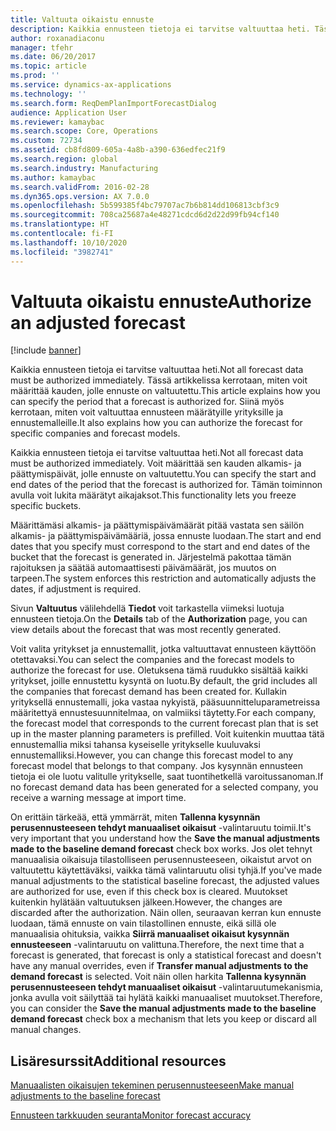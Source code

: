 ```yaml
---
title: Valtuuta oikaistu ennuste
description: Kaikkia ennusteen tietoja ei tarvitse valtuuttaa heti. Tässä artikkelissa kerrotaan, miten voit määrittää kauden, jolle ennuste on valtuutettu. Siinä myös kerrotaan, miten voit valtuuttaa ennusteen määrätyille yrityksille ja ennustemalleille.
author: roxanadiaconu
manager: tfehr
ms.date: 06/20/2017
ms.topic: article
ms.prod: ''
ms.service: dynamics-ax-applications
ms.technology: ''
ms.search.form: ReqDemPlanImportForecastDialog
audience: Application User
ms.reviewer: kamaybac
ms.search.scope: Core, Operations
ms.custom: 72734
ms.assetid: cb8fd809-605a-4a8b-a390-636edfec21f9
ms.search.region: global
ms.search.industry: Manufacturing
ms.author: kamaybac
ms.search.validFrom: 2016-02-28
ms.dyn365.ops.version: AX 7.0.0
ms.openlocfilehash: 5b599385f4bc79707ac7b6b814dd106813cbf3c9
ms.sourcegitcommit: 708ca25687a4e48271cdcd6d2d22d99fb94cf140
ms.translationtype: HT
ms.contentlocale: fi-FI
ms.lasthandoff: 10/10/2020
ms.locfileid: "3982741"
---
```

# <a name="authorize-an-adjusted-forecast"></a><span data-ttu-id="cdd06-105">Valtuuta oikaistu ennuste</span><span class="sxs-lookup"><span data-stu-id="cdd06-105">Authorize an adjusted forecast</span></span>

[!include [banner](../includes/banner.md)]

<span data-ttu-id="cdd06-106">Kaikkia ennusteen tietoja ei tarvitse valtuuttaa heti.</span><span class="sxs-lookup"><span data-stu-id="cdd06-106">Not all forecast data must be authorized immediately.</span></span> <span data-ttu-id="cdd06-107">Tässä artikkelissa kerrotaan, miten voit määrittää kauden, jolle ennuste on valtuutettu.</span><span class="sxs-lookup"><span data-stu-id="cdd06-107">This article explains how you can specify the period that a forecast is authorized for.</span></span> <span data-ttu-id="cdd06-108">Siinä myös kerrotaan, miten voit valtuuttaa ennusteen määrätyille yrityksille ja ennustemalleille.</span><span class="sxs-lookup"><span data-stu-id="cdd06-108">It also explains how you can authorize the forecast for specific companies and forecast models.</span></span>

<span data-ttu-id="cdd06-109">Kaikkia ennusteen tietoja ei tarvitse valtuuttaa heti.</span><span class="sxs-lookup"><span data-stu-id="cdd06-109">Not all forecast data must be authorized immediately.</span></span> <span data-ttu-id="cdd06-110">Voit määrittää sen kauden alkamis- ja päättymispäivät, jolle ennuste on valtuutettu.</span><span class="sxs-lookup"><span data-stu-id="cdd06-110">You can specify the start and end dates of the period that the forecast is authorized for.</span></span> <span data-ttu-id="cdd06-111">Tämän toiminnon avulla voit lukita määrätyt aikajaksot.</span><span class="sxs-lookup"><span data-stu-id="cdd06-111">This functionality lets you freeze specific buckets.</span></span> 

<span data-ttu-id="cdd06-112">Määrittämäsi alkamis- ja päättymispäivämäärät pitää vastata sen säilön alkamis- ja päättymispäivämääriä, jossa ennuste luodaan.</span><span class="sxs-lookup"><span data-stu-id="cdd06-112">The start and end dates that you specify must correspond to the start and end dates of the bucket that the forecast is generated in.</span></span> <span data-ttu-id="cdd06-113">Järjestelmä pakottaa tämän rajoituksen ja säätää automaattisesti päivämäärät, jos muutos on tarpeen.</span><span class="sxs-lookup"><span data-stu-id="cdd06-113">The system enforces this restriction and automatically adjusts the dates, if adjustment is required.</span></span> 

<span data-ttu-id="cdd06-114">Sivun **Valtuutus** välilehdellä **Tiedot** voit tarkastella viimeksi luotuja ennusteen tietoja.</span><span class="sxs-lookup"><span data-stu-id="cdd06-114">On the **Details** tab of the **Authorization** page, you can view details about the forecast that was most recently generated.</span></span> 

<span data-ttu-id="cdd06-115">Voit valita yritykset ja ennustemallit, jotka valtuuttavat ennusteen käyttöön otettavaksi.</span><span class="sxs-lookup"><span data-stu-id="cdd06-115">You can select the companies and the forecast models to authorize the forecast for use.</span></span> <span data-ttu-id="cdd06-116">Oletuksena tämä ruudukko sisältää kaikki yritykset, joille ennustettu kysyntä on luotu.</span><span class="sxs-lookup"><span data-stu-id="cdd06-116">By default, the grid includes all the companies that forecast demand has been created for.</span></span> <span data-ttu-id="cdd06-117">Kullakin yrityksellä ennustemalli, joka vastaa nykyistä, pääsuunnitteluparametreissa määritettyä ennustesuunnitelmaa, on valmiiksi täytetty.</span><span class="sxs-lookup"><span data-stu-id="cdd06-117">For each company, the forecast model that corresponds to the current forecast plan that is set up in the master planning parameters is prefilled.</span></span> <span data-ttu-id="cdd06-118">Voit kuitenkin muuttaa tätä ennustemallia miksi tahansa kyseiselle yritykselle kuuluvaksi ennustemalliksi.</span><span class="sxs-lookup"><span data-stu-id="cdd06-118">However, you can change this forecast model to any forecast model that belongs to that company.</span></span> <span data-ttu-id="cdd06-119">Jos kysynnän ennusteen tietoja ei ole luotu valitulle yritykselle, saat tuontihetkellä varoitussanoman.</span><span class="sxs-lookup"><span data-stu-id="cdd06-119">If no forecast demand data has been generated for a selected company, you receive a warning message at import time.</span></span> 

<span data-ttu-id="cdd06-120">On erittäin tärkeää, että ymmärrät, miten **Tallenna kysynnän perusennusteeseen tehdyt manuaaliset oikaisut** -valintaruutu toimii.</span><span class="sxs-lookup"><span data-stu-id="cdd06-120">It's very important that you understand how the **Save the manual adjustments made to the baseline demand forecast** check box works.</span></span> <span data-ttu-id="cdd06-121">Jos olet tehnyt manuaalisia oikaisuja tilastolliseen perusennusteeseen, oikaistut arvot on valtuutettu käytettäväksi, vaikka tämä valintaruutu olisi tyhjä.</span><span class="sxs-lookup"><span data-stu-id="cdd06-121">If you've made manual adjustments to the statistical baseline forecast, the adjusted values are authorized for use, even if this check box is cleared.</span></span> <span data-ttu-id="cdd06-122">Muutokset kuitenkin hylätään valtuutuksen jälkeen.</span><span class="sxs-lookup"><span data-stu-id="cdd06-122">However, the changes are discarded after the authorization.</span></span> <span data-ttu-id="cdd06-123">Näin ollen, seuraavan kerran kun ennuste luodaan, tämä ennuste on vain tilastollinen ennuste, eikä sillä ole manuaalisia ohituksia, vaikka **Siirrä manuaaliset oikaisut kysynnän ennusteeseen** -valintaruutu on valittuna.</span><span class="sxs-lookup"><span data-stu-id="cdd06-123">Therefore, the next time that a forecast is generated, that forecast is only a statistical forecast and doesn't have any manual overrides, even if **Transfer manual adjustments to the demand forecast** is selected.</span></span> <span data-ttu-id="cdd06-124">Voit näin ollen harkita **Tallenna kysynnän perusennusteeseen tehdyt manuaaliset oikaisut** -valintaruutumekanismia, jonka avulla voit säilyttää tai hylätä kaikki manuaaliset muutokset.</span><span class="sxs-lookup"><span data-stu-id="cdd06-124">Therefore, you can consider the **Save the manual adjustments made to the baseline demand forecast** check box a mechanism that lets you keep or discard all manual changes.</span></span>

<a name="additional-resources"></a><span data-ttu-id="cdd06-125">Lisäresurssit</span><span class="sxs-lookup"><span data-stu-id="cdd06-125">Additional resources</span></span>
--------

[<span data-ttu-id="cdd06-126">Manuaalisten oikaisujen tekeminen perusennusteeseen</span><span class="sxs-lookup"><span data-stu-id="cdd06-126">Make manual adjustments to the baseline forecast</span></span>](manual-adjustments-baseline-forecast.md)

[<span data-ttu-id="cdd06-127">Ennusteen tarkkuuden seuranta</span><span class="sxs-lookup"><span data-stu-id="cdd06-127">Monitor forecast accuracy</span></span>](monitor-forecast-accuracy.md)




